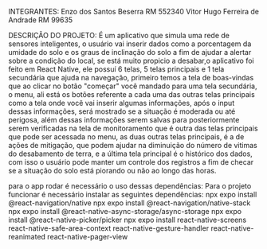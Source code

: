 INTEGRANTES:
Enzo dos Santos Beserra RM 552340
Vitor Hugo Ferreira de Andrade RM 99635

DESCRIÇÃO DO PROJETO:
É um aplicativo que simula uma rede de sensores inteligentes, o usuário vai inserir dados como a porcentagem da umidade do solo e os graus de inclinação do solo a fim de ajudar a alertar sobre a condição do local, se está muito propicio a desabar,o aplicativo foi feito em React Native, ele possuí 6 telas, 5 telas principais e 1 tela secundária que ajuda na navegação, primeiro temos a tela de boas-vindas que ao clicar no botão "começar" você mandado para uma tela secundária, o menu, ali está os botões referente a cada uma das outras telas principais como a tela onde você vai inserir algumas informações, após o input dessas informações, será mostrado se a situação é moderada ou até perigosa, além dessas informações serem salvas para posteriormente serem verificadas na tela de monitoramento que é outra das telas principais que pode ser acessada no menu, as duas outras telas principais, é a de ações de mitigação, que podem ajudar na diminuição do número de vitimas do desabamento de terra, e a última tela principal é o histórico dos dados, com isso o usuário pode manter um controle dos registros a fim de checar se a situação do solo está piorando ou não ao longo das horas.  

para o app rodar é necessário o uso dessas dependências: Para o projeto funcionar é necessário instalar as seguintes dependências: npx expo install @react-navigation/native npx expo install @react-navigation/native-stack npx expo install @react-native-async-storage/async-storage npx expo install @react-native-picker/picker npx expo install react-native-screens react-native-safe-area-context react-native-gesture-handler react-native-reanimated react-native-pager-view
